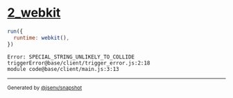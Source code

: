 # [2_webkit](../../js_throw_browsers.test.mjs#L36)

```js
run({
  runtime: webkit(),
})
```

```console
Error: SPECIAL_STRING_UNLIKELY_TO_COLLIDE
triggerError@base/client/trigger_error.js:2:18
module code@base/client/main.js:3:13
```

---

<sub>
  Generated by <a href="https://github.com/jsenv/core/tree/main/packages/tooling/snapshot">@jsenv/snapshot</a>
</sub>

